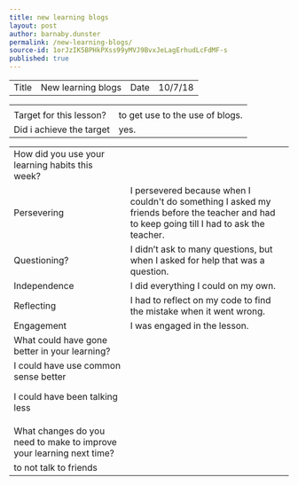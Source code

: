 ```yaml
---
title: new learning blogs
layout: post
author: barnaby.dunster
permalink: /new-learning-blogs/
source-id: 1orJzIK5BPHkPXss99yMVJ9BvxJeLagErhudLcFdMF-s
published: true
---
```

<table>
  <tr>
    <td>Title</td>
    <td>New learning blogs</td>
    <td>Date</td>
    <td>10/7/18   </td>
  </tr>
</table>


<table>
  <tr>
    <td></td>
    <td></td>
  </tr>
  <tr>
    <td>Target for this lesson?</td>
    <td>to get use to the use of blogs.</td>
  </tr>
  <tr>
    <td>Did i achieve the target</td>
    <td>yes.
</td>
  </tr>
</table>


<table>
  <tr>
    <td>How did you use your learning habits this week?</td>
    <td></td>
  </tr>
  <tr>
    <td>Persevering</td>
    <td>I persevered because when I couldn't do something I asked my friends before the teacher and had to keep going till I had to ask the teacher.</td>
  </tr>
  <tr>
    <td>Questioning?</td>
    <td>I didn’t ask to many questions, but when I asked for help that was a question.</td>
  </tr>
  <tr>
    <td>Independence</td>
    <td>I did everything I could on my own.</td>
  </tr>
  <tr>
    <td>Reflecting</td>
    <td>I had to reflect on my code to find the mistake when it went wrong.</td>
  </tr>
  <tr>
    <td>Engagement</td>
    <td>I was engaged in the lesson. </td>
  </tr>
  <tr>
    <td>What could have gone better in your learning?</td>
    <td></td>
  </tr>
  <tr>
    <td>
I could have use common sense better

I could have been talking less</td>
    <td></td>
  </tr>
  <tr>
    <td>What changes do you need to make to improve your learning next time?</td>
    <td></td>
  </tr>
  <tr>
    <td>to not talk to friends </td>
    <td></td>
  </tr>
</table>


